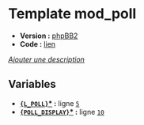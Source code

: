 # Template mod_poll

* __Version :__ [phpBB2](.)
* __Code :__ [lien](../../src/subsilver/mod_poll.tpl)

[*Ajouter une description*](https://fa-tvars.appspot.com/tpl/subsilver/mod_poll)

## Variables

* __[`{L_POLL}`](https://github.com/Etana/template.list/blob/master/var/L_POLL.md#readme)<a href="https://fa-tvars.appspot.com/var/L_POLL">*</a> :__ ligne [`5`](../../src/subsilver/mod_poll.tpl#L5)
* __[`{POLL_DISPLAY}`](https://github.com/Etana/template.list/blob/master/var/POLL_DISPLAY.md#readme)<a href="https://fa-tvars.appspot.com/var/POLL_DISPLAY">*</a> :__ ligne [`10`](../../src/subsilver/mod_poll.tpl#L10)
